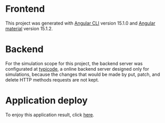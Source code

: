 # Frontend

This project was generated with [Angular CLI](https://github.com/angular/angular-cli) version 15.1.0 and [Angular material](https://material.angular.io/) version 15.1.2.

# Backend

For the simulation scope for this project, the backend server was configurated at [typicode](https://my-json-server.typicode.com/nakaohideki/backend-Angular/products), a online backend server designed only for simulations, because the changes that would be made by put, patch, and delete HTTP methods requests are not kept.

# Application deploy

To enjoy this application result, click [here](https://crud-app-in-angular.netlify.app/).
